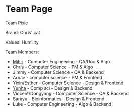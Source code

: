 # Team Page

Team Pixie

Brand: Chris' cat

Values: Humility


Team Members:
- [Mihir](https://github.com/MKekkar) - Computer Engineering - QA/Doc & Algo
- [Chris](https://rinsworth.github.io/) - Computer Science - PM & Algo
- Jimmy - Computer Science - QA & Backend
- Arnav - computer science - PM & Frontend
- Yixin/Esther - Computer Science - Design & Frontend
- [Yunha](https://github.com/ynhch) - Comp sci - Design & Backend
- Vincent/Dongyang - Computer Science - QA & Backend
- Sarayu - Bioinformatics - Design & Frontend
- Luke - Computer Engineering - Algo & Backend


